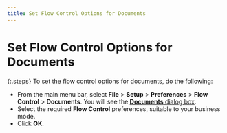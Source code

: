 ```yaml
---
title: Set Flow Control Options for Documents
---
```


# Set Flow Control Options for Documents


{:.steps}
To set the flow control options for documents,  do the following:

- From the main  menu bar, select **File** > **Setup** > **Preferences**  > **Flow Control** > **Documents**.  You will see the [**Documents** dialog box]({{site.bp_baseurl}}/flow-ctrl/ctrl/opt/flow_control_setup_dialog_box_step_by_step_bp.html).
- Select the  required **Flow Control** preferences,  suitable to your business mode.
- Click **OK**.

